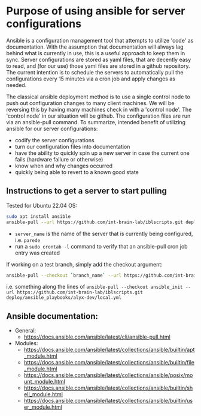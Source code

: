 # Purpose of using ansible for server configurations

Ansible is a configuration management tool that attempts to utilize 'code' as documentation. With the assumption that 
documentation will always lag behind what is currently in use, this is a useful approach to keep them in sync. Server 
configurations are stored as yaml files, that are decently easy to read, and (for our use) those yaml files are stored in a 
github repository. The current intention is to schedule the servers to automatically pull the configurations every 15 minutes via 
a cron job and apply changes as needed.

The classical ansible deployment method is to use a single control node to push out configuration changes to many client 
machines. We will be reversing this by having many machines check in with a 'control node'. The 'control node' in our situation 
will be github. The configuration files are run via an ansible-pull command. To summarize, intended benefit of utilizing ansible 
for our server configurations:
* codify the server configurations
* turn our configuration files into documentation
* have the ability to quickly spin up a new server in case the current one fails (hardware failure or otherwise)
* know when and why changes occurred
* quickly being able to revert to a known good state

## Instructions to get a server to start pulling

Tested for Ubuntu 22.04 OS:
```bash
sudo apt install ansible
ansible-pull --url https://github.com/int-brain-lab/iblscripts.git deploy/ansible_playbooks/`server_name`/local.yml
```
* `server_name` is the name of the server that is currently being configured, i.e. `parede`
* run a `sudo crontab -l` command to verify that an ansible-pull cron job entry was created

If working on a test branch, simply add the checkout argument:
```bash
ansible-pull --checkout `branch_name` --url https://github.com/int-brain-lab/iblscripts.git deploy/ansible_playbooks/`server_name`/local.yml
```
i.e. something along the lines of 
`ansible-pull --checkout ansible_init --url https://github.com/int-brain-lab/iblscripts.git deploy/ansible_playbooks/alyx-dev/local.yml`

## Ansible documentation:
* General:
  * https://docs.ansible.com/ansible/latest/cli/ansible-pull.html
* Modules:
  * https://docs.ansible.com/ansible/latest/collections/ansible/builtin/apt_module.html
  * https://docs.ansible.com/ansible/latest/collections/ansible/builtin/file_module.html
  * https://docs.ansible.com/ansible/latest/collections/ansible/posix/mount_module.html
  * https://docs.ansible.com/ansible/latest/collections/ansible/builtin/shell_module.html
  * https://docs.ansible.com/ansible/latest/collections/ansible/builtin/user_module.html
